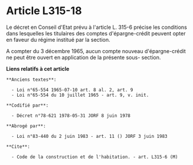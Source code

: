 # Article L315-18

Le décret en Conseil d'Etat prévu à l'article L. 315-6 précise les conditions dans lesquelles les titulaires des comptes
d'épargne-crédit peuvent opter en faveur du régime institué par la section.

A compter du 3 décembre 1965, aucun compte nouveau d'épargne-crédit ne peut être ouvert en application de la présente sous-
section.

**Liens relatifs à cet article**

	**Anciens textes**:

	  - Loi n°65-554 1965-07-10 art. 8 al. 2, art. 9
	  - Loi n°65-554 du 10 juillet 1965 - art. 9, v. init.

	**Codifié par**:

	  - Décret n°78-621 1978-05-31 JORF 8 juin 1978

	**Abrogé par**:

	  - Loi n°83-440 du 2 juin 1983 - art. 11 () JORF 3 juin 1983

	**Cite**:

	  - Code de la construction et de l'habitation. - art. L315-6 (M)
